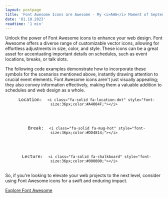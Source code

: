 ```yaml
---
layout: postpage
title: 'Font Awesome Icons are Awesome - My <i>AHA</i> Moment of September 2023'
date: '01.10.2023'
readtime: '1 min'
---
```


Unlock the power of Font Awesome icons to enhance your web design. 
Font Awesome offers a diverse range of customizable vector icons, allowing for effortless adjustments in size, color, and style. 
These icons can be a great asset for accentuating important details on schedules, such as event locations, breaks, or talk slots.

The following code examples demonstrate how to incorporate these symbols for the scenarios mentioned above, instantly drawing attention to crucial event elements. 
Font Awesome icons aren't just visually appealing; they also convey information effectively, making them a valuable addition to schedules and web design as a whole.

<center>
 <pre>
  Location: <i class="fa-solid fa-location-dot" style="font-size:36px;color:#A4004F;"></i> <code>&lt;i class="fa-solid fa-location-dot" style="font-size:36px;color:#A4004F;"&gt;&lt;/i&gt;</code>
 </pre>
 <br>
 <pre>
  Break: <i class="fa-solid fa-mug-hot" style="font-size:36px;color:#DD4814;"></i> <code>&lt;i class="fa-solid fa-mug-hot" style="font-size:36px;color:#DD4814;"&gt;&lt;/i&gt;</code>
 </pre>
 <br>
 <pre>
  Lecture: <i class="fa-solid fa-chalkboard" style="font-size:36px;color:#000000;"></i> <code>&lt;i class="fa-solid fa-chalkboard" style="font-size:36px;color:#000000;"&gt;&lt;/i&gt;</code>
 </pre>
</center>

So, if you're looking to elevate your web projects to the next level, consider using Font Awesome icons for a swift and enduring impact.

<a href="https://fontawesome.com/icons" target="_blank" class="btn btn-lg btn-success"><i class="fa-solid fa-wand-magic-sparkles" style="font-size:24px;color:#FFFFFF;"></i> Explore Font Awesome</a>




